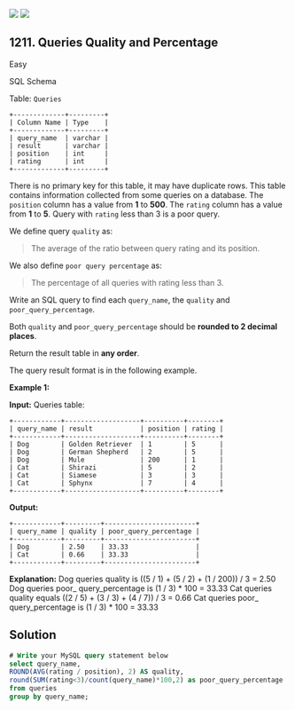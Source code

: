 [![](https://img.shields.io/github/stars/javadev/LeetCode-in-Kotlin?label=Stars&style=flat-square)](https://github.com/javadev/LeetCode-in-Kotlin)
[![](https://img.shields.io/github/forks/javadev/LeetCode-in-Kotlin?label=Fork%20me%20on%20GitHub%20&style=flat-square)](https://github.com/javadev/LeetCode-in-Kotlin/fork)

## 1211\. Queries Quality and Percentage

Easy

SQL Schema

Table: `Queries`

    +-------------+---------+ 
    | Column Name | Type    | 
    +-------------+---------+ 
    | query_name  | varchar | 
    | result      | varchar | 
    | position    | int     | 
    | rating      | int     | 
    +-------------+---------+ 

There is no primary key for this table, it may have duplicate rows. This table contains information collected from some queries on a database. The `position` column has a value from **1** to **500**. The `rating` column has a value from **1** to **5**. Query with `rating` less than 3 is a poor query.

We define query `quality` as:

> The average of the ratio between query rating and its position.

We also define `poor query percentage` as:

> The percentage of all queries with rating less than 3.

Write an SQL query to find each `query_name`, the `quality` and `poor_query_percentage`.

Both `quality` and `poor_query_percentage` should be **rounded to 2 decimal places**.

Return the result table in **any order**.

The query result format is in the following example.

**Example 1:**

**Input:** Queries table: 

    +------------+-------------------+----------+--------+ 
    | query_name | result            | position | rating | 
    +------------+-------------------+----------+--------+ 
    | Dog        | Golden Retriever  | 1        | 5      | 
    | Dog        | German Shepherd   | 2        | 5      | 
    | Dog        | Mule              | 200      | 1      | 
    | Cat        | Shirazi           | 5        | 2      | 
    | Cat        | Siamese           | 3        | 3      | 
    | Cat        | Sphynx            | 7        | 4      | 
    +------------+-------------------+----------+--------+

**Output:** 

    +------------+---------+-----------------------+ 
    | query_name | quality | poor_query_percentage | 
    +------------+---------+-----------------------+ 
    | Dog        | 2.50    | 33.33                 | 
    | Cat        | 0.66    | 33.33                 | 
    +------------+---------+-----------------------+

**Explanation:** Dog queries quality is ((5 / 1) + (5 / 2) + (1 / 200)) / 3 = 2.50 Dog queries poor_ query_percentage is (1 / 3) * 100 = 33.33 Cat queries quality equals ((2 / 5) + (3 / 3) + (4 / 7)) / 3 = 0.66 Cat queries poor_ query_percentage is (1 / 3) * 100 = 33.33

## Solution

```sql
# Write your MySQL query statement below
select query_name,
ROUND(AVG(rating / position), 2) AS quality,
round(SUM(rating<3)/count(query_name)*100,2) as poor_query_percentage
from queries
group by query_name;
```